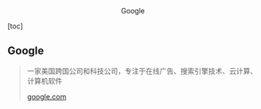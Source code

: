 <center>Google</center>







[toc]











## Google

> 一家美国跨国公司和科技公司，专注于在线广告、搜索引擎技术、云计算、计算机软件
>
> [google.com](https://www.google.com/)







